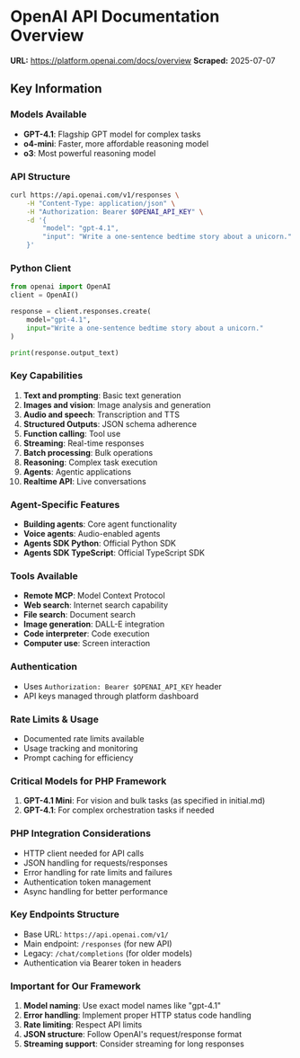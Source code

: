 # OpenAI API Documentation Overview

**URL:** https://platform.openai.com/docs/overview
**Scraped:** 2025-07-07

## Key Information

### Models Available

- **GPT-4.1**: Flagship GPT model for complex tasks
- **o4-mini**: Faster, more affordable reasoning model
- **o3**: Most powerful reasoning model

### API Structure

```bash
curl https://api.openai.com/v1/responses \
    -H "Content-Type: application/json" \
    -H "Authorization: Bearer $OPENAI_API_KEY" \
    -d '{
        "model": "gpt-4.1",
        "input": "Write a one-sentence bedtime story about a unicorn."
    }'
```

### Python Client

```python
from openai import OpenAI
client = OpenAI()

response = client.responses.create(
    model="gpt-4.1",
    input="Write a one-sentence bedtime story about a unicorn."
)

print(response.output_text)
```

### Key Capabilities

1. **Text and prompting**: Basic text generation
2. **Images and vision**: Image analysis and generation
3. **Audio and speech**: Transcription and TTS
4. **Structured Outputs**: JSON schema adherence
5. **Function calling**: Tool use
6. **Streaming**: Real-time responses
7. **Batch processing**: Bulk operations
8. **Reasoning**: Complex task execution
9. **Agents**: Agentic applications
10. **Realtime API**: Live conversations

### Agent-Specific Features

- **Building agents**: Core agent functionality
- **Voice agents**: Audio-enabled agents
- **Agents SDK Python**: Official Python SDK
- **Agents SDK TypeScript**: Official TypeScript SDK

### Tools Available

- **Remote MCP**: Model Context Protocol
- **Web search**: Internet search capability
- **File search**: Document search
- **Image generation**: DALL-E integration
- **Code interpreter**: Code execution
- **Computer use**: Screen interaction

### Authentication

- Uses `Authorization: Bearer $OPENAI_API_KEY` header
- API keys managed through platform dashboard

### Rate Limits & Usage

- Documented rate limits available
- Usage tracking and monitoring
- Prompt caching for efficiency

### Critical Models for PHP Framework

1. **GPT-4.1 Mini**: For vision and bulk tasks (as specified in initial.md)
2. **GPT-4.1**: For complex orchestration tasks if needed

### PHP Integration Considerations

- HTTP client needed for API calls
- JSON handling for requests/responses
- Error handling for rate limits and failures
- Authentication token management
- Async handling for better performance

### Key Endpoints Structure

- Base URL: `https://api.openai.com/v1/`
- Main endpoint: `/responses` (for new API)
- Legacy: `/chat/completions` (for older models)
- Authentication via Bearer token in headers

### Important for Our Framework

1. **Model naming**: Use exact model names like "gpt-4.1"
2. **Error handling**: Implement proper HTTP status code handling
3. **Rate limiting**: Respect API limits
4. **JSON structure**: Follow OpenAI's request/response format
5. **Streaming support**: Consider streaming for long responses
